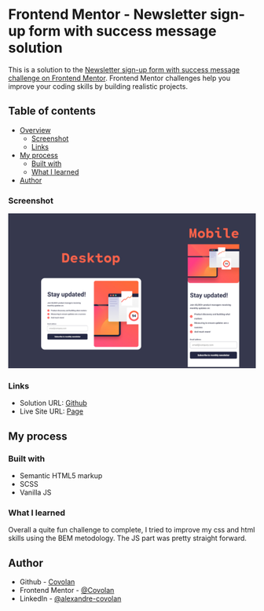 # Frontend Mentor - Newsletter sign-up form with success message solution

This is a solution to the [Newsletter sign-up form with success message challenge on Frontend Mentor](https://www.frontendmentor.io/challenges/newsletter-signup-form-with-success-message-3FC1AZbNrv). Frontend Mentor challenges help you improve your coding skills by building realistic projects. 

## Table of contents

- [Overview](#overview)
  - [Screenshot](#screenshot)
  - [Links](#links)
- [My process](#my-process)
  - [Built with](#built-with)
  - [What I learned](#what-i-learned)
- [Author](#author)


### Screenshot

![](./screenshot.jpeg)

### Links

- Solution URL: [Github](https://github.com/covolan/frontend-mentor1/edit/main/newsletter-sign-up-with-success-message-main/)
- Live Site URL: [Page](https://covolan.github.io/frontend-mentor1/newsletter-sign-up-with-success-message-main/)

## My process

### Built with

- Semantic HTML5 markup
- SCSS 
- Vanilla JS

### What I learned

Overall a quite fun challenge to complete, I tried to improve my css and html skills using the BEM metodology. The JS part was pretty straight forward.

## Author

- Github - [Covolan](https://github.com/covolan)
- Frontend Mentor - [@Covolan](https://www.frontendmentor.io/profile/covolan)
- LinkedIn - [@alexandre-covolan](https://www.linkedin.com/in/alexandre-covolan/)
